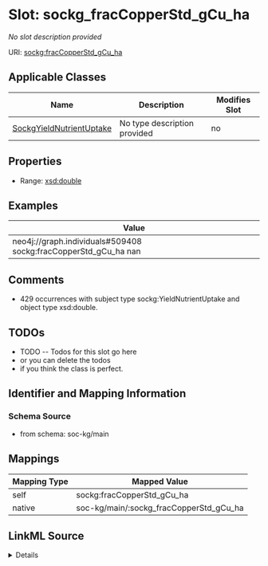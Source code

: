 

# Slot: sockg_fracCopperStd_gCu_ha


_No slot description provided_





URI: [sockg:fracCopperStd_gCu_ha](http://www.semanticweb.org/sockg/ontologies/2024/0/soil-carbon-ontology/fracCopperStd_gCu_ha)



<!-- no inheritance hierarchy -->





## Applicable Classes

| Name | Description | Modifies Slot |
| --- | --- | --- |
| [SockgYieldNutrientUptake](../classes/SockgYieldNutrientUptake.md) | No type description provided |  no  |







## Properties

* Range: [xsd:double](http://www.w3.org/2001/XMLSchema#double)






## Examples

| Value |
| --- |
| neo4j://graph.individuals#509408 sockg:fracCopperStd_gCu_ha nan |

## Comments

* 429 occurrences with subject type sockg:YieldNutrientUptake and object type xsd:double.

## TODOs

* TODO -- Todos for this slot go here
* or you can delete the todos
* if you think the class is perfect.

## Identifier and Mapping Information







### Schema Source


* from schema: soc-kg/main




## Mappings

| Mapping Type | Mapped Value |
| ---  | ---  |
| self | sockg:fracCopperStd_gCu_ha |
| native | soc-kg/main/:sockg_fracCopperStd_gCu_ha |




## LinkML Source

<details>
```yaml
name: sockg_fracCopperStd_gCu_ha
description: No slot description provided
todos:
- TODO -- Todos for this slot go here
- or you can delete the todos
- if you think the class is perfect.
comments:
- 429 occurrences with subject type sockg:YieldNutrientUptake and object type xsd:double.
examples:
- value: neo4j://graph.individuals#509408 sockg:fracCopperStd_gCu_ha nan
from_schema: soc-kg/main
rank: 1000
slot_uri: sockg:fracCopperStd_gCu_ha
alias: sockg_fracCopperStd_gCu_ha
domain_of:
- sockg_YieldNutrientUptake
range: double

```
</details>
